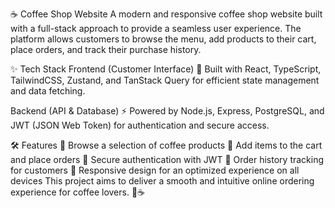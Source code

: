 ☕ Coffee Shop Website
A modern and responsive coffee shop website built with a full-stack approach to provide a seamless user experience. The platform allows customers to browse the menu, add products to their cart, place orders, and track their purchase history.

✨ Tech Stack
Frontend (Customer Interface)
🚀 Built with React, TypeScript, TailwindCSS, Zustand, and TanStack Query for efficient state management and data fetching.

Backend (API & Database)
⚡ Powered by Node.js, Express, PostgreSQL, and JWT (JSON Web Token) for authentication and secure access.

🛠 Features
🔹 Browse a selection of coffee products
🔹 Add items to the cart and place orders
🔹 Secure authentication with JWT
🔹 Order history tracking for customers
🔹 Responsive design for an optimized experience on all devices
This project aims to deliver a smooth and intuitive online ordering experience for coffee lovers. 🚀☕
